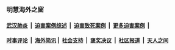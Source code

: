 
### 明慧海外之窗

####  [武汉肺炎](indexes/365.md?t=02020200) &nbsp;|&nbsp;  [迫害案例综述](indexes/328.md?t=02020200) &nbsp;|&nbsp; [迫害致死案例](indexes/277.md?t=02020200)  &nbsp;|&nbsp; [更多迫害案例](indexes/81.md?t=02020200)  &nbsp;|&nbsp; 
####  [时事评论](indexes/251.md?t=02020200) &nbsp;|&nbsp; [海外简讯](indexes/245.md?t=02020200)&nbsp;|&nbsp;  [社会支持](indexes/140.md?t=02020200) &nbsp;|&nbsp; [褒奖决议](indexes/282.md?t=02020200) &nbsp;|&nbsp; [社区报道](indexes/91.md?t=02020200)  &nbsp;|&nbsp; [天人之间](indexes/78.md?t=02020200) 

